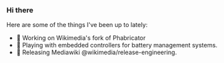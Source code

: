 ### Hi there 

Here are some of the things I've been up to lately:

- 🔭 Working on Wikimedia's fork of Phabricator 
- 🌱 Playing with embedded controllers for battery management systems.
- 🚢 Releasing Mediawiki @wikimedia/release-engineering.
